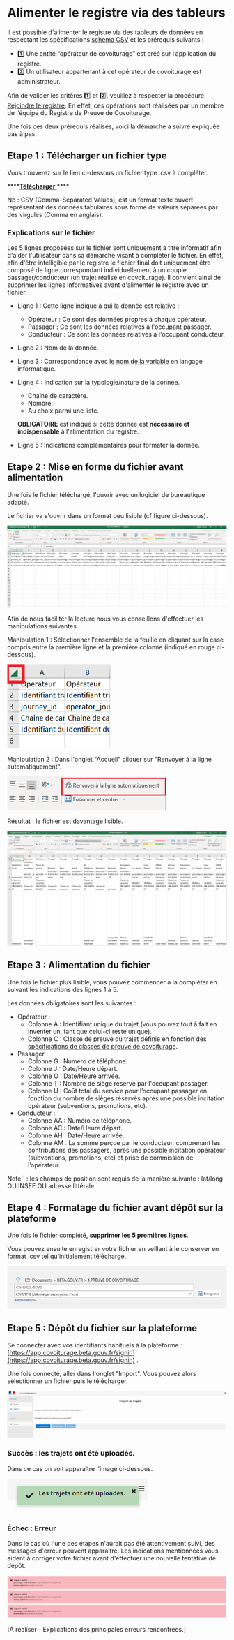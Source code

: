 # Alimenter le registre via des tableurs

Il est possible d'alimenter le registre via des tableurs de données en respectant les spécifications [schéma CSV](schema-csv.md) et les prérequis suivants : 

* 1️⃣ Une entité “opérateur de covoiturage” est créé sur l’application du registre.
* 2️⃣ Un utilisateur appartenant à cet opérateur de covoiturage est administrateur.

Afin de valider les critères 1️⃣ et 2️⃣, veuillez à respecter la procédure [Rejoindre le registre](../mode-demploi/onboarding.md). En effet, ces opérations sont réalisées par un membre de l’équipe du Registre de Preuve de Covoiturage.

Une fois ces deux prérequis réalisés, voici la démarche à suivre expliquée pas à pas. 

## Etape 1 : Télécharger un fichier type

Vous trouverez sur le lien ci-dessous un fichier type .csv à compléter. 

\*\*\*\*[**Télécharger** ](https://drive.google.com/file/d/1uhVoUY7snkuSaegRRJnBOmKFuYsNem4k/view?usp=sharing)\*\*\*\*

Nb : CSV \(Comma-Separated Values\), est un format texte ouvert représentant des données tabulaires sous forme de valeurs séparées par des virgules \(Comma en anglais\).

### **Explications sur le fichier**

Les 5 lignes proposées sur le fichier sont uniquement à titre informatif afin d'aider l'utilisateur dans sa démarche visant à compléter le fichier. En effet, afin d'être intelligible par le registre le fichier final doit uniquement être composé de ligne correspondant individuellement à un couple passager/conducteur \(un trajet réalisé en covoiturage\). Il convient ainsi de supprimer les lignes informatives avant d'alimenter le registre avec un fichier.

* Ligne 1 : Cette ligne indique à qui la donnée est relative : 
  * Opérateur : Ce sont des données propres à chaque opérateur.
  * Passager : Ce sont les données relatives à l'occupant passager.
  * Conducteur : Ce sont les données relatives à l'occupant conducteur.
* Ligne 2 : Nom de la donnée.
* Ligne 3 : Correspondance avec [le nom de la variable](schema-csv.md) en langage informatique.
* Ligne 4 : Indication sur la typologie/nature de la donnée.

  * Chaîne de caractère.
  * Nombre.
  * Au choix parmi une liste.

  **OBLIGATOIRE** est indiqué si cette donnée est **nécessaire et indispensable** à l'alimentation du registre.

* Ligne 5 : Indications complémentaires pour formater la donnée.

## **Etape 2 : Mise en forme du fichier avant alimentation**

Une fois le fichier téléchargé, l'ouvrir avec un logiciel de bureautique adapté. 

Le fichier va s'ouvrir dans un format peu lisible \(cf figure ci-dessous\).

![Ouverture d&apos;un fichier .csv dans le logiciel Excel. ](../.gitbook/assets/image%20%2815%29.png)

Afin de nous faciliter la lecture nous vous conseillons d'effectuer les manipulations suivantes :

Manipulation 1 : Sélectionner l'ensemble de la feuille en cliquant sur la case compris entre la première ligne et la première colonne \(indiqué en rouge ci-dessous\). 

![Manipulation de mise en forme : s&#xE9;lectionner tout.](../.gitbook/assets/image%20%2813%29.png)

Manipulation 2 : Dans l'onglet "Accueil" cliquer sur "Renvoyer à la ligne automatiquement".

![Manipulation de mise en forme - renvoi &#xE0; la ligne.](../.gitbook/assets/image%20%2810%29.png)

Résultat : le fichier est davantage lisible.

![](../.gitbook/assets/image.png)

## Etape 3 : Alimentation du fichier

Une fois le fichier plus lisible, vous pouvez commencer à la compléter en suivant les indications des lignes 1 à 5. 

Les données obligatoires sont les suivantes : 

* Opérateur : 
  * Colonne A : Identifiant unique du trajet \(vous pouvez tout à fait en inventer un, tant que celui-ci reste unique\).
  * Colonne C : Classe de preuve du trajet définie en fonction des [spécifications de classes de preuve de covoiturage](../specifications/classes-de-preuve-de-covoiturage.md).
* Passager : 
  * Colonne G : Numéro de téléphone.
  * Colonne J : Date/Heure départ.
  * Colonne O : Date/Heure arrivée.
  * Colonne T : Nombre de siège réservé par l'occupant passager.
  * Colonne U : Coût total du service pour l’occupant passager en fonction du nombre de sièges réservés après une possible incitation opérateur \(subventions, promotions, etc\).
* Conducteur : 
  * Colonne AA : Numéro de téléphone.
  * Colonne AC : Date/Heure départ. 
  * Colonne AH : Date/Heure arrivée.
  * Colonne AM : La somme perçue par le conducteur, comprenant les contributions des passagers, après une possible incitation opérateur \(subventions, promotions, etc\) et prise de commission de l’opérateur.

Note ¹ : les champs de position sont requis de la manière suivante : lat/long OU INSEE OU adresse littérale.

## Etape 4 : Formatage du fichier avant dépôt sur la plateforme

Une fois le fichier complété, **supprimer les 5 premières lignes**.

Vous pouvez ensuite enregistrer votre fichier en veillant à le conserver en format .csv tel qu’initialement téléchargé. 

![](../.gitbook/assets/image%20%281%29.png)

## Etape 5 : Dépôt du fichier sur la plateforme

Se connecter avec vos identifiants habituels à la plateforme : [https://app.covoiturage.beta.gouv.fr/signin](https://app.covoiturage.beta.gouv.fr/signin) .

Une fois connecté, aller dans l'onglet "Import". Vous pouvez alors sélectionner un fichier puis le télécharger. 

![Interface d&apos;import op&#xE9;rateur](../.gitbook/assets/image%20%285%29.png)

### Succès : les trajets ont été uploadés. 

Dans ce cas on voit apparaître l'image ci-dessous.

![](../.gitbook/assets/image%20%2812%29.png)

### Échec : Erreur

Dans le cas où l'une des étapes n'aurait pas été attentivement suivi, des messages d'erreur peuvent apparaître. Les indications mentionnées vous aident à corriger votre fichier avant d'effectuer une nouvelle tentative de dépôt. 

![Message d&apos;erreur en cas d&apos;&#xE9;chec d&apos;import d&apos;un fichier.](../.gitbook/assets/image%20%287%29.png)



\[A réaliser - Explications des principales erreurs rencontrées.\]



